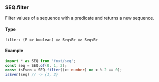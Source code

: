 ### SEQ.filter
Filter values of a sequence with a predicate and returns a new sequence.

#### Type
```
filter: (E => boolean) => Seq<E> => Seq<E>
```

#### Example
```ts
import * as SEQ from 'fnxt/seq';
const seq = SEQ.of(0, 1, 2);
const isEven = SEQ.filter((x: number) => x % 2 == 0);
isEven(seq) // -> {1, 2}
```
